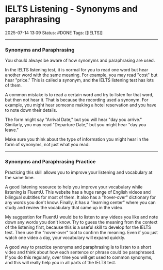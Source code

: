 # IELTS Listening - Synonyms and paraphrasing

2025-07-14 13:09
Status: #DONE 
Tags: [[IELTS]]

---
### **Synonyms and Paraphrasing**

You should always be aware of how synonyms and paraphrasing are used.

In the IELTS listening test, it is normal for you to read one word but hear another word with the same meaning. For example, you may read "cost" but hear "price." This is called a synonym, and the IELTS listening test has lots of them.

A common mistake is to read a certain word and try to listen for that word, but then not hear it. That is because the recording used a synonym. For example, you might hear someone making a hotel reservation and you have to note down their details.

The form might say "Arrival Date," but you will hear "day you arrive." Similarly, you may read "Departure Date," but you might hear "day you leave."

Make sure you think about the type of information you might hear in the form of synonyms, not just what you read.

---

### **Synonyms and Paraphrasing Practice**

Practicing this skill allows you to improve your listening and vocabulary at the same time.

A good listening resource to help you improve your vocabulary while listening is FluentU. This website has a huge range of English videos and bilingual subtitles for most of them. It also has a "hover-over" dictionary for any words you don't know. Finally, it has a "learning center" where you can study and review the vocabulary that came up in the video.

My suggestion for FluentU would be to listen to any videos you like and note down any words you don't know. Try to guess the meaning from the context of the listening first, because this is a useful skill to develop for the IELTS test. Then use the "hover-over" tool to confirm the meaning. Even if you just watch one video a day, your vocabulary will expand quickly.

A good way to practice synonyms and paraphrasing is to listen to a short video and think about how each sentence or phrase could be paraphrased. If you do this regularly, over time you will get used to common synonyms, and this will really help you in all parts of the IELTS test.  
